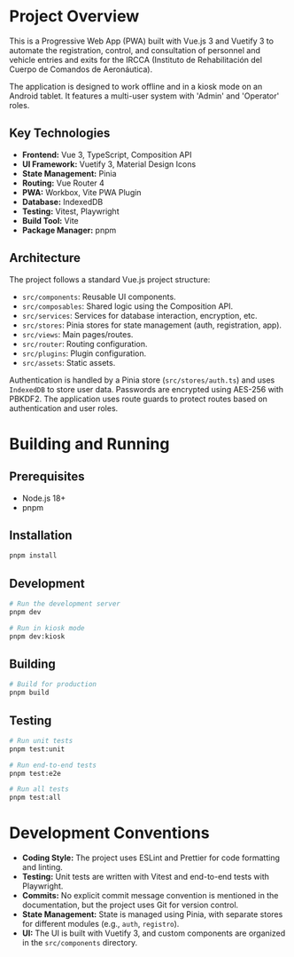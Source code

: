 # Project Overview

This is a Progressive Web App (PWA) built with Vue.js 3 and Vuetify 3 to automate the registration, control, and consultation of personnel and vehicle entries and exits for the IRCCA (Instituto de Rehabilitación del Cuerpo de Comandos de Aeronáutica).

The application is designed to work offline and in a kiosk mode on an Android tablet. It features a multi-user system with 'Admin' and 'Operator' roles.

## Key Technologies

*   **Frontend:** Vue 3, TypeScript, Composition API
*   **UI Framework:** Vuetify 3, Material Design Icons
*   **State Management:** Pinia
*   **Routing:** Vue Router 4
*   **PWA:** Workbox, Vite PWA Plugin
*   **Database:** IndexedDB
*   **Testing:** Vitest, Playwright
*   **Build Tool:** Vite
*   **Package Manager:** pnpm

## Architecture

The project follows a standard Vue.js project structure:

*   `src/components`: Reusable UI components.
*   `src/composables`: Shared logic using the Composition API.
*   `src/services`: Services for database interaction, encryption, etc.
*   `src/stores`: Pinia stores for state management (auth, registration, app).
*   `src/views`: Main pages/routes.
*   `src/router`: Routing configuration.
*   `src/plugins`: Plugin configuration.
*   `src/assets`: Static assets.

Authentication is handled by a Pinia store (`src/stores/auth.ts`) and uses `IndexedDB` to store user data. Passwords are encrypted using AES-256 with PBKDF2. The application uses route guards to protect routes based on authentication and user roles.

# Building and Running

## Prerequisites

*   Node.js 18+
*   pnpm

## Installation

```bash
pnpm install
```

## Development

```bash
# Run the development server
pnpm dev

# Run in kiosk mode
pnpm dev:kiosk
```

## Building

```bash
# Build for production
pnpm build
```

## Testing

```bash
# Run unit tests
pnpm test:unit

# Run end-to-end tests
pnpm test:e2e

# Run all tests
pnpm test:all
```

# Development Conventions

*   **Coding Style:** The project uses ESLint and Prettier for code formatting and linting.
*   **Testing:** Unit tests are written with Vitest and end-to-end tests with Playwright.
*   **Commits:** No explicit commit message convention is mentioned in the documentation, but the project uses Git for version control.
*   **State Management:** State is managed using Pinia, with separate stores for different modules (e.g., `auth`, `registro`).
*   **UI:** The UI is built with Vuetify 3, and custom components are organized in the `src/components` directory.
